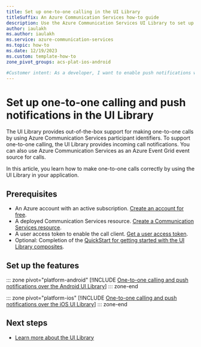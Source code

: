 ```yaml
---
title: Set up one-to-one calling in the UI Library
titleSuffix: An Azure Communication Services how-to guide
description: Use the Azure Communication Services UI Library to set up one-to-one calling and push notifications.
author: iaulakh
ms.author: iaulakh
ms.service: azure-communication-services
ms.topic: how-to 
ms.date: 12/19/2023
ms.custom: template-how-to
zone_pivot_groups: acs-plat-ios-android

#Customer intent: As a developer, I want to enable push notifications with the Azure Communication Services UI Library so that I can create a calling application that provides push notifications to its users.
---
```


# Set up one-to-one calling and push notifications in the UI Library

The UI Library provides out-of-the-box support for making one-to-one calls by using Azure Communication Services participant identifiers. To support one-to-one calling, the UI Library provides incoming call notifications. You can also use Azure Communication Services as an Azure Event Grid event source for calls.

In this article, you learn how to make one-to-one calls correctly by using the UI Library in your application.

## Prerequisites

- An Azure account with an active subscription. [Create an account for free](https://azure.microsoft.com/pricing/purchase-options/azure-account?cid=msft_learn).
- A deployed Communication Services resource. [Create a Communication Services resource](../../quickstarts/create-communication-resource.md).
- A user access token to enable the call client. [Get a user access token](../../quickstarts/identity/access-tokens.md).
- Optional: Completion of the [QuickStart for getting started with the UI Library composites](../../quickstarts/ui-library/get-started-composites.md).

## Set up the features

::: zone pivot="platform-android"
[!INCLUDE [One-to-one calling and push notifications over the Android UI Library](./includes/push-and-one-to-one/android.md)]
::: zone-end

::: zone pivot="platform-ios"
[!INCLUDE [One-to-one calling and push notifications over the iOS UI Library](./includes/push-and-one-to-one/ios.md)]
::: zone-end

## Next steps

- [Learn more about the UI Library](../../concepts/ui-library/ui-library-overview.md)
